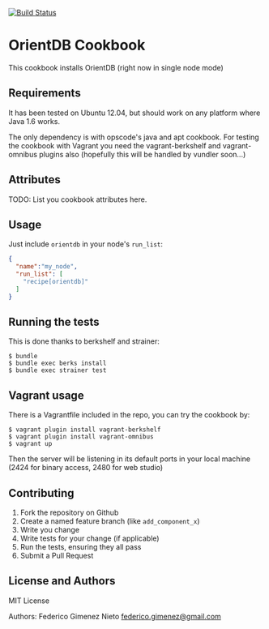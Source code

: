 [![Build Status](https://travis-ci.org/fgimenez/orientdb-cookbook.png)](https://travis-ci.org/fgimenez/orientdb-cookbook)

OrientDB Cookbook
=================
This cookbook installs OrientDB (right now in single node mode)

Requirements
------------

It has been tested on Ubuntu 12.04, but should work on any platform where Java 1.6 works. 

The only dependency is with opscode's java and apt cookbook. For testing the cookbook with Vagrant you need the vagrant-berkshelf and vagrant-omnibus plugins also (hopefully this will be handled by vundler soon...)

Attributes
----------
TODO: List you cookbook attributes here.

Usage
-----
Just include `orientdb` in your node's `run_list`:

```json
{
  "name":"my_node",
  "run_list": [
    "recipe[orientdb]"
  ]
}
```

Running the tests
-----------------

This is done thanks to berkshelf and strainer:

    $ bundle
    $ bundle exec berks install
    $ bundle exec strainer test

Vagrant usage
-------------

There is a Vagrantfile included in the repo, you can try the cookbook by:

    $ vagrant plugin install vagrant-berkshelf
    $ vagrant plugin install vagrant-omnibus
    $ vagrant up

Then the server will be listening in its default ports in your local machine (2424 for binary access, 2480 for web studio)

Contributing
------------

1. Fork the repository on Github
2. Create a named feature branch (like `add_component_x`)
3. Write you change
4. Write tests for your change (if applicable)
5. Run the tests, ensuring they all pass
6. Submit a Pull Request

License and Authors
-------------------
MIT License

Authors: Federico Gimenez Nieto <federico.gimenez@gmail.com>
